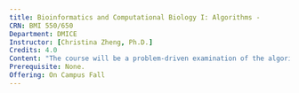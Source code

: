 ```yaml
---
title: Bioinformatics and Computational Biology I: Algorithms - 
CRN: BMI 550/650
Department: DMICE
Instructor: [Christina Zheng, Ph.D.]
Credits: 4.0
Content: "The course will be a problem-driven examination of the algorithmic issues in computational biology. The course will provide students with the computational fundamentals underlying the techniques covered. Students will be expected to learn basic algorithm principles, basic mathematical and statistical proofs, and molecular biology. The emphasis is on algorithm development and application to biological problems, particularly those from functional genomics studies. Topics will include: Mapping (Genetic linkage maps, physical maps), Sequencing (Whole genome sequencing: shotgun approaches and ESTs), Sequence analysis (multiple sequence alignment, fragment assembly, EST assembly, genome annotation, algorithmic side of gene finding and BLAST). Students will be evaluated on written assignments and a programming project."
Prerequisite: None.
Offering: On Campus Fall
---
```

